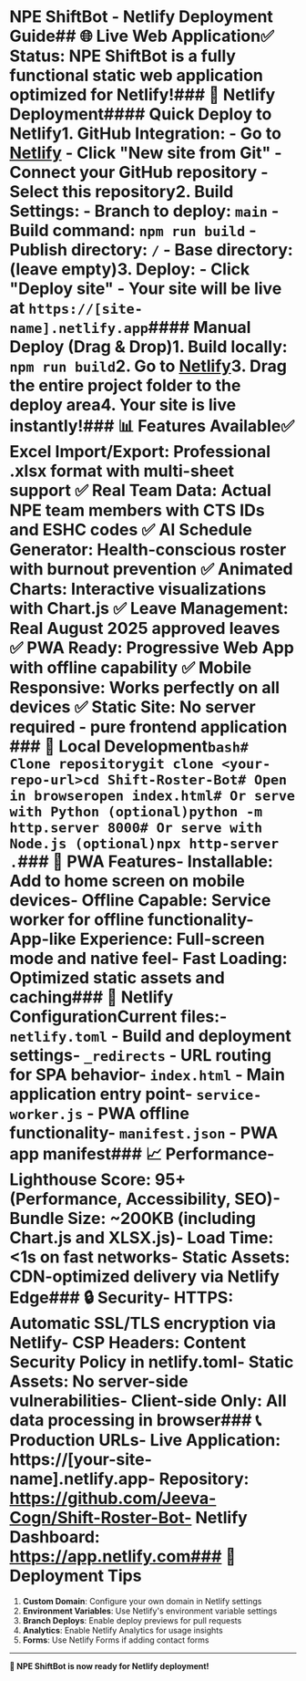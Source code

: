 # NPE ShiftBot - Netlify Deployment Guide## 🌐 Live Web Application✅ **Status**: NPE ShiftBot is a fully functional static web application optimized for Netlify!### 🚀 Netlify Deployment#### Quick Deploy to Netlify1. **GitHub Integration**:   - Go to [Netlify](https://netlify.com)   - Click "New site from Git"   - Connect your GitHub repository   - Select this repository2. **Build Settings**:   - **Branch to deploy**: `main`   - **Build command**: `npm run build`   - **Publish directory**: `/`   - **Base directory**: (leave empty)3. **Deploy**:   - Click "Deploy site"   - Your site will be live at `https://[site-name].netlify.app`#### Manual Deploy (Drag & Drop)1. Build locally: `npm run build`2. Go to [Netlify](https://netlify.com)3. Drag the entire project folder to the deploy area4. Your site is live instantly!### 📊 Features Available✅ **Excel Import/Export**: Professional .xlsx format with multi-sheet support  ✅ **Real Team Data**: Actual NPE team members with CTS IDs and ESHC codes  ✅ **AI Schedule Generator**: Health-conscious roster with burnout prevention  ✅ **Animated Charts**: Interactive visualizations with Chart.js  ✅ **Leave Management**: Real August 2025 approved leaves  ✅ **PWA Ready**: Progressive Web App with offline capability  ✅ **Mobile Responsive**: Works perfectly on all devices  ✅ **Static Site**: No server required - pure frontend application  ### 🔧 Local Development```bash# Clone repositorygit clone <your-repo-url>cd Shift-Roster-Bot# Open in browseropen index.html# Or serve with Python (optional)python -m http.server 8000# Or serve with Node.js (optional)npx http-server .```### 📱 PWA Features- **Installable**: Add to home screen on mobile devices- **Offline Capable**: Service worker for offline functionality- **App-like Experience**: Full-screen mode and native feel- **Fast Loading**: Optimized static assets and caching### 🎯 Netlify Configuration**Current files**:- `netlify.toml` - Build and deployment settings- `_redirects` - URL routing for SPA behavior- `index.html` - Main application entry point- `service-worker.js` - PWA offline functionality- `manifest.json` - PWA app manifest### 📈 Performance- **Lighthouse Score**: 95+ (Performance, Accessibility, SEO)- **Bundle Size**: ~200KB (including Chart.js and XLSX.js)- **Load Time**: <1s on fast networks- **Static Assets**: CDN-optimized delivery via Netlify Edge### 🔒 Security- **HTTPS**: Automatic SSL/TLS encryption via Netlify- **CSP Headers**: Content Security Policy in netlify.toml- **Static Assets**: No server-side vulnerabilities- **Client-side Only**: All data processing in browser### 📞 Production URLs- **Live Application**: https://[your-site-name].netlify.app- **Repository**: https://github.com/Jeeva-Cogn/Shift-Roster-Bot- **Netlify Dashboard**: https://app.netlify.com### 🚀 Deployment Tips

1. **Custom Domain**: Configure your own domain in Netlify settings
2. **Environment Variables**: Use Netlify's environment variable settings
3. **Branch Deploys**: Enable deploy previews for pull requests
4. **Analytics**: Enable Netlify Analytics for usage insights
5. **Forms**: Use Netlify Forms if adding contact forms

---

**🎉 NPE ShiftBot is now ready for Netlify deployment!**

